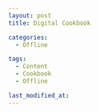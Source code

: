 ```yaml
---
layout: post
title: Digital Cookbook

categories:
  - Offline 

tags:
  - Content
  - Cookbook
  - Offline

last_modified_at:
---
```

